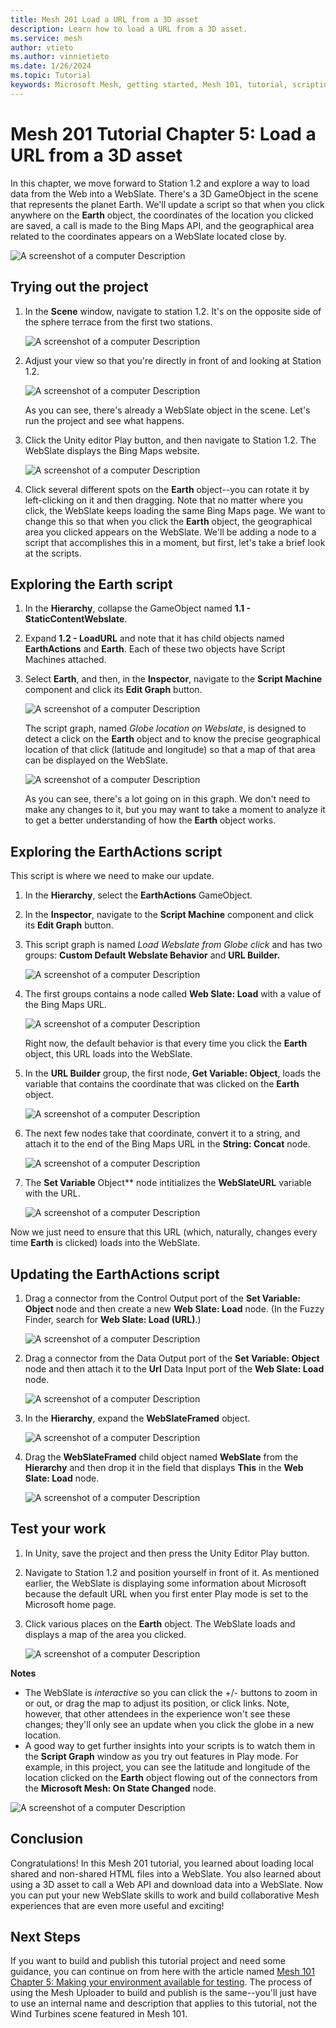 ```yaml
---
title: Mesh 201 Load a URL from a 3D asset
description: Learn how to load a URL from a 3D asset.
ms.service: mesh
author: vtieto
ms.author: vinnietieto
ms.date: 1/26/2024
ms.topic: Tutorial
keywords: Microsoft Mesh, getting started, Mesh 101, tutorial, scripting, visual scripting, code, coding, interactivity, webslates, HTML
---
```


# Mesh 201 Tutorial Chapter 5: Load a URL from a 3D asset

In this chapter, we move forward to Station 1.2 and explore a way to load data from the Web into a WebSlate. There's a 3D GameObject in the scene that represents the planet Earth. We'll update a script so that when you click anywhere on the **Earth** object, the coordinates of the location you clicked are saved, a call is made to the Bing Maps API, and the geographical area related to the coordinates appears on a WebSlate located close by.

![A screenshot of a computer Description ](../../../media/mesh-201/064-station-one-two-play-mode.png)

## Trying out the project

1. In the **Scene** window, navigate to station 1.2. It's on the opposite side of the sphere terrace from the first two stations.

    ![A screenshot of a computer Description ](../../../media/mesh-201/049-station-one-two-overhead-view.png)

1. Adjust your view so that you're directly in front of and looking at Station 1.2.

    ![A screenshot of a computer Description ](../../../media/mesh-201/050-station-one-two-closeup.png)

    As you can see, there's already a WebSlate object in the scene. Let's run the project and see what happens.

1. Click the Unity editor Play button, and then navigate to Station 1.2. The WebSlate displays the Bing Maps  website.

    ![A screenshot of a computer Description ](../../../media/mesh-201/051-webslate-with-bing-maps-loaded.png)

1. Click several different spots on the **Earth** object--you can rotate it by left-clicking on it and then dragging. Note that no matter where you click, the WebSlate keeps loading the same Bing Maps page. We want to change this so that when you click the **Earth** object, the geographical area you clicked appears on the WebSlate. We'll be adding a node to a script that accomplishes this in a moment, but first, let's take a brief look at the scripts.

## Exploring the Earth script

1. In the **Hierarchy**, collapse the GameObject named **1.1 - StaticContentWebslate**.
1. Expand **1.2 - LoadURL** and note that it has child objects named **EarthActions** and **Earth**. Each of these two objects have Script Machines attached. 
1. Select **Earth**, and then, in the **Inspector**, navigate to the **Script Machine** component and click its **Edit Graph** button.

    ![A screenshot of a computer Description ](../../../media/mesh-201/052-edit-graph-button.png)

    The script graph, named *Globe location on Webslate*, is designed to detect a click on the **Earth** object and to know the precise geographical location of that click (latitude and longitude) so that a map of that area can be displayed on the WebSlate. 
    
    ![A screenshot of a computer Description ](../../../media/mesh-201/053-earth-graph.png)
    
    As you can see, there's a lot going on in this graph. We don't need to make any changes to it, but you may want to take a moment to analyze it to get a better understanding of how the **Earth** object works.

## Exploring the EarthActions script

This script is where we need to make our update.

1. In the **Hierarchy**, select the **EarthActions** GameObject.
1. In the **Inspector**, navigate to the **Script Machine** component and click its **Edit Graph** button.
1. This script graph is named *Load Webslate from Globe click* and has two groups: **Custom Default Webslate Behavior** and **URL Builder.**

    ![A screenshot of a computer Description ](../../../media/mesh-201/054-earthactions-script.png)

1. The first groups contains a node called **Web Slate: Load** with a value of the Bing Maps URL. 

    ![A screenshot of a computer Description ](../../../media/mesh-201/055-default-url.png)

    Right now, the default behavior is that every time you click the **Earth** object, this URL loads into the WebSlate.

1. In the **URL Builder** group, the first node, **Get Variable: Object**, loads the variable that contains the coordinate that was clicked on the **Earth** object.

    ![A screenshot of a computer Description ](../../../media/mesh-201/056-get-existing-coordinate.png)

1. The next few nodes take that coordinate, convert it to a string, and attach it to the end of the Bing Maps URL in the **String: Concat** node.

    ![A screenshot of a computer Description ](../../../media/mesh-201/057-string-concat.png)

1. The **Set Variable** Object** node intitializes the **WebSlateURL** variable with the URL.

    ![A screenshot of a computer Description ](../../../media/mesh-201/059-variable-initialized.png)

Now we just need to ensure that this URL (which, naturally, changes every time **Earth** is clicked) loads into the WebSlate.

## Updating the EarthActions script

1. Drag a connector from the Control Output port of the **Set Variable: Object** node and then create a new **Web Slate: Load** node. (In the Fuzzy Finder, search for **Web Slate: Load (URL)**.)

    ![A screenshot of a computer Description ](../../../media/mesh-201/060-web-slate-load-url-node.png)

1. Drag a connector from the Data Output port of the **Set Variable: Object** node and then attach it to the **Url** Data Input port of the **Web Slate: Load** node.

    ![A screenshot of a computer Description ](../../../media/mesh-201/061-data-connector-web-slate-load.png)

1. In the **Hierarchy**, expand the **WebSlateFramed** object.

    ![A screenshot of a computer Description ](../../../media/mesh-201/062-webslateframed-expanded.png)

1. Drag the **WebSlateFramed** child object named **WebSlate** from the **Hierarchy** and then drop it in the field that displays **This** in the **Web Slate: Load** node.

    ![A screenshot of a computer Description ](../../../media/mesh-201/063-drag-and-drop-webslate.png)

## Test your work

1. In Unity, save the project and then press the Unity Editor Play button.

1. Navigate to Station 1.2 and position yourself in front of it. As mentioned earlier, the WebSlate is displaying some information about Microsoft because the default URL when you first enter Play mode is set to the Microsoft home page.

1. Click various places on the **Earth** object. The WebSlate loads and displays a map of the area you clicked.

    ![A screenshot of a computer Description ](../../../media/mesh-201/064-station-one-two-play-mode.png)

**Notes**
- The WebSlate is *interactive* so you can click the +/- buttons to zoom in or out, or drag the map to adjust its position, or click links. Note, however, that other attendees in the experience won't see these changes; they'll only see an update when you click the globe in a new location.
- A good way to get further insights into your scripts is to watch them in the **Script Graph** window as you try out features in Play mode. For example, in this project, you can see the latitude and longitude of the location clicked on the **Earth** object flowing out of the connectors from the **Microsoft Mesh: On State Changed** node.

![A screenshot of a computer Description ](../../../media/mesh-201/065-connector-data.png)

## Conclusion

Congratulations! In this Mesh 201 tutorial, you learned about loading local shared and non-shared HTML files into a WebSlate. You also learned about using a 3D asset to call a Web API and download data into a WebSlate. Now you can put your new WebSlate skills to work and build collaborative Mesh experiences that are even more useful and exciting!

## Next Steps

If you want to build and publish this tutorial project and need some guidance, you can continue on from here with the article named [Mesh 101 Chapter 5: Making your environment available for testing](../mesh-101-tutorial/mesh-101-05-make-environment-available.md). The process of using the Mesh Uploader to build and publish is the same--you'll just have to use an internal name and description that applies to this tutorial, not the Wind Turbines scene featured in Mesh 101. 